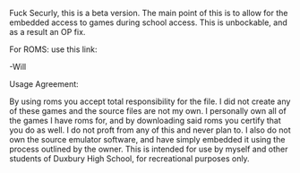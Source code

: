 Fuck Securly, this is a beta version. The main point of this is to allow for the embedded access to games during school access. This is unbockable, and as a result an OP fix. 

For ROMS: use this link:



-Will






















Usage Agreement:

By using roms you accept total responsibility for the file. I did not create any of these games and the source files are not my own. I personally own all of the games I have roms for, and by downloading said roms you certify that you do as well. I do not proft from any of this and never plan to. I also do not own the source emulator software, and have simply embedded it using the process outlined by the owner. This is intended for use by myself and other students of Duxbury High School, for recreational purposes only. 
